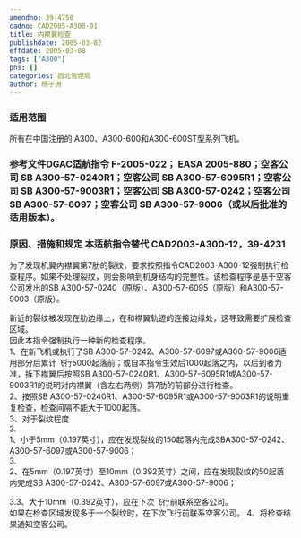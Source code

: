 ```yaml
---
amendno: 39-4750  
cadno: CAD2005-A300-01  
title: 内襟翼检查  
publishdate: 2005-03-02  
effdate: 2005-03-08  
tags: ["A300"]  
pns: []  
categories: 西北管理局  
author: 杨子洲  
---
```

  
### 适用范围  
所有在中国注册的 A300、A300-600和A300-600ST型系列飞机。  
  
<!--more-->  
### 参考文件DGAC适航指令 F-2005-022； EASA 2005-880；空客公司 SB A300-57-0240R1；空客公司 SB A300-57-6095R1；空客公司 SB A300-57-9003R1；空客公司 SB A300-57-0242；空客公司 SB A300-57-6097；空客公司 SB A300-57-9006（或以后批准的适用版本）。  
  
### 原因、措施和规定 本适航指令替代 CAD2003-A300-12，39-4231  
为了发现机翼内襟翼第7肋的裂纹，要求按照指令CAD2003-A300-12强制执行检查程序。如果不处理裂纹，则会影响到机身结构的完整性。该检查程序是基于空客公司发出的SB A300-57-0240（原版）、A300-57-6095（原版）和A300-57-9003（原版）。  
  
新近的裂纹被发现在肋边缘上，在和襟翼轨迹的连接边缘处，这导致需要扩展检查区域。  
因此本指令强制执行一种新的检查程序。  
1、在新飞机或执行了SB A300-57-0242、A300-57-6097或A300-57-9006适用部分后累计飞行5000起落前；或自本指令生效后1000起落之内，以后到者为准，拆下襟翼后按照SB A300-57-0240R1、A300-57-6095R1或A300-57-9003R1的说明对内襟翼（含左右两侧）第7肋的前部分进行检查。  
2、按照SB A300-57-0240R1、A300-57-6095R1或A300-57-9003R1的说明重复检查，检查间隔不能大于1000起落。  
3、对于裂纹程度  
3.  
1、小于5mm（0.197英寸），应在发现裂纹的150起落内完成SBA300-57-0242、A300-57-6097或A300-57-9006；  
3.  
2、在5mm（0.197英寸）至10mm（0.392英寸）之间，应在发现裂纹的50起落内完成SB A300-57-0242、A300-57-6097或A300-57-9006；  
  
3.3、大于10mm（0.392英寸），应在下次飞行前联系空客公司。  
如果在检查区域发现多于一个裂纹时，在下次飞行前联系空客公司。 4、将检查结果通知空客公司。  
